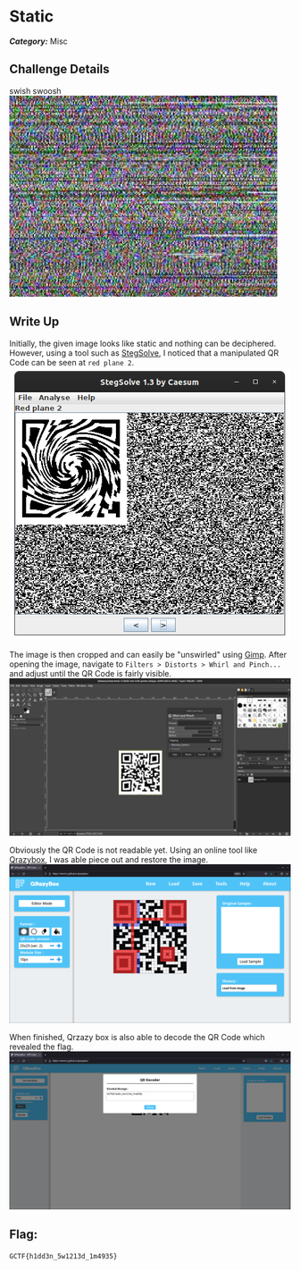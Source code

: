 # Static
___Category:___ Misc
## Challenge Details
swish swoosh
![hidden.png](images/hidden.png)

## Write Up
Initially, the given image looks like static and nothing can be deciphered. However, using a tool such as [StegSolve](https://github.com/eugenekolo/sec-tools/tree/master/stego/stegsolve/stegsolve), I noticed that a manipulated QR Code can be seen at ```red plane 2```.
![](images/1.png)

The image is then cropped and can easily be "unswirled" using [Gimp](https://www.gimp.org/).
After opening the image, navigate to ```Filters > Distorts > Whirl and Pinch...``` and adjust until the QR Code is fairly visible.
![](images/2.png)

Obviously the QR Code is not readable yet. Using an online tool like [Qrazybox](https://merricx.github.io/qrazybox/), I was able piece out and restore the image.
![](images/3.png)

When finished, Qrzazy box is also able to decode the QR Code which revealed the flag.
![](images/4.png)

## Flag:
```sh
GCTF{h1dd3n_5w1213d_1m4935}
```